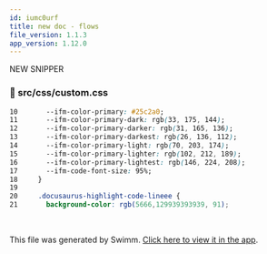 ```yaml
---
id: iumc0urf
title: new doc - flows
file_version: 1.1.3
app_version: 1.12.0
---
```


NEW SNIPPER
<!-- NOTE-swimm-snippet: the lines below link your snippet to Swimm -->
### 📄 src/css/custom.css
```css
10       --ifm-color-primary: #25c2a0;
11       --ifm-color-primary-dark: rgb(33, 175, 144);
12       --ifm-color-primary-darker: rgb(31, 165, 136);
13       --ifm-color-primary-darkest: rgb(26, 136, 112);
14       --ifm-color-primary-light: rgb(70, 203, 174);
15       --ifm-color-primary-lighter: rgb(102, 212, 189);
16       --ifm-color-primary-lightest: rgb(146, 224, 208);
17       --ifm-code-font-size: 95%;
18     }
19     
20     .docusaurus-highlight-code-lineee {
21       background-color: rgb(5666,129939393939, 91);
```

<br/>

This file was generated by Swimm. [Click here to view it in the app](https://swimm-web-app.web.app/repos/Z2l0aHViJTNBJTNBTm9hUmVwbyUzQSUzQU5vYW96ZXI=/docs/iumc0urf).
